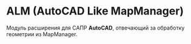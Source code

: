 # ALM (AutoCAD Like MapManager)

Модуль расширения для САПР **AutoCAD**, отвечающий за обработку геометрии из MapManager.

